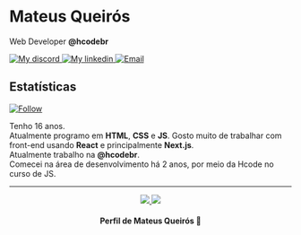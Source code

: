 # Mateus Queirós

Web Developer **@hcodebr**

<p align="left">
    <a href="https://discord.gg/KyAfDXa">
        <img alt="My discord" src="https://img.shields.io/badge/Discord-MT%230007-orange">
    </a>
    <a href="https://www.linkedin.com/in/mateus-queir%C3%B3s-215a671a6//">
        <img alt="My linkedin" src="https://img.shields.io/badge/LinkedIn-Mateus-blue">
    </a>
    <a href="https://mail.google.com/">
        <img alt="Email" src="https://img.shields.io/badge/My-Email-red">
    </a>
</p>

##  Estatísticas
<p align="left">
    <a href="#">
        <img alt="Follow" src="https://img.shields.io/github/followers/mateuscqueiros?label=followers&style=social">
    </a>
</p>

Tenho 16 anos.<br>Atualmente programo em **HTML**, **CSS** e **JS**. Gosto muito de trabalhar com front-end usando **React** e principalmente **Next.js**.<br> Atualmente trabalho na **@hcodebr**.
<br>
Comecei na área de desenvolvimento há 2 anos, por meio da Hcode no curso de JS.

---

<p align = "center">
  <a href="https://github.com/mateuscqueiros/">
    <img src = "https://github-readme-stats.vercel.app/api?username=mateuscqueiros&show_icons=true&theme=white&line_height=27">
    <img src = "https://github-readme-stats.vercel.app/api/top-langs/?username=mateuscqueiros&layout=demo&theme=white">
  </a>
</p>

<h4 align="center">
    Perfil de Mateus Queirós 🚩
</h4>